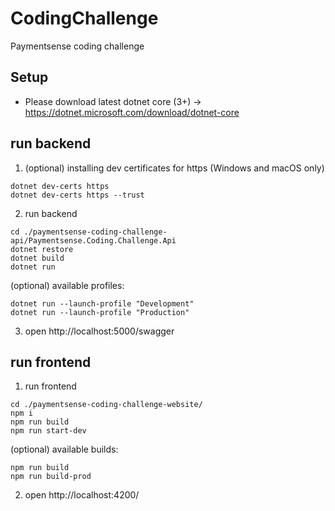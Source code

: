 # CodingChallenge

Paymentsense coding challenge

## Setup

- Please download latest dotnet core (3+) -> https://dotnet.microsoft.com/download/dotnet-core

## run backend

1. (optional) installing dev certificates for https (Windows and macOS only)

```
dotnet dev-certs https
dotnet dev-certs https --trust
```

2. run backend

```
cd ./paymentsense-coding-challenge-api/Paymentsense.Coding.Challenge.Api
dotnet restore
dotnet build
dotnet run
```

(optional) available profiles:

```
dotnet run --launch-profile "Development"
dotnet run --launch-profile "Production"
```

3. open http://localhost:5000/swagger

## run frontend

1. run frontend

```
cd ./paymentsense-coding-challenge-website/
npm i
npm run build
npm run start-dev
```

(optional) available builds:

```
npm run build
npm run build-prod
```

2. open http://localhost:4200/

